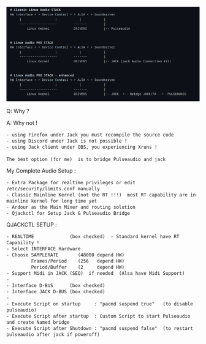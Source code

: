 ![](https://raw.githubusercontent.com/nielszweistein/Linux-Audio-Pro/main/Linux-Audio-Stack.png)         
 
 Q: Why ?

 A: Why not !

    - using Firefox under Jack you must recompile the source code
    - using Discord under Jack is not possible !
    - using Jack client under OBS, you experiencing Xruns !
    
    The best option (for me)  is to bridge Pulseaudio and jack
 
 My Complete Audio Setup :

    - Extra Package for realtime privileges or edit /etc/security/limits.conf manually
    - Classic Mainline Kernel (not the RT !!!)  most RT capability are in mainline kernel for long time yet
    - Ardour as the Main Mixer and routing solution
    - Qjackctl for Setup Jack & Pulseaudio Bridge
    
 
 QJACKCTL SETUP :

    - REALTIME             (box checked)  - Standard kernel have RT Capability ! 
    - Select INTERFACE Hardware
    - Choose SAMPLERATE       (48000 depend HW)
             Frames/Period    (256   depend HW)
             Period/Buffer    (2     depend HW)
    - Support Midi in JACK (SEQ)  if needed  (Alsa have Midi Support)
    -
    - Interface D-BUS      (box checked)
    - Interface JACK D-BUS (box checked)
    -
    - Execute Script on startup     : "pacmd suspend true"   (to disable pulseaudio)
    - Execute Script after startup  : Custom Script to start Pulseaudio and create Named bridge
    - Execute Script after Shutdown : "pacmd suspend false"  (to restart pulseaudio after jack if poweroff)
